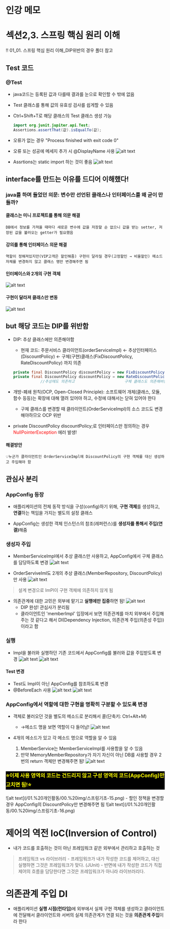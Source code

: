 # 인강 메모

# 섹션2,3. 스프링 핵심 원리 이해
!! 01_01. 스프링 핵심 원리 이해_DIP위반의 경우 폴더 참고
## Test 코드
### @Test
- java코드는 등록된 값과 다를때 결과를 눈으로 확인할 수 밖에 없음
- Test 클래스를 통해 값의 유효성 검사를 쉽게할 수 있음
- Ctrl+Shift+T로 해당 클래스의 Test 클래스 생성 가능
    ```java
    import org.junit.jupiter.api.Test;
    Assertions.assertThat(값).isEqualTo(값);
    ```
- 오류가 없는 경우 "Process finished with exit code 0"

- 오류 또는 성공에 메세지 추가 시 @DisplayName 사용
![alt text](/01.%20개인활동/00.%20img/스프링기초-01.png)

- Assrtions는 static import 하는 것이 좋음
![alt text](/01.%20개인활동/00.%20img/스프링기초-02.png)

## interface를 만드는 이유를 드디어 이해했다!
### java를 하며 들었던 의문: 변수만 선언된 클래스나 인터페이스를 왜 굳이 만들까?
#### 클래스는 미니 프로젝트를 통해 의문 해결
    DB에서 정보를 가져올 때마다 새로운 변수에 값을 저장할 순 없으니 값을 받는 setter, 저장된 값을 불러오는 getter가 필요했음
#### 강의를 통해 인터페이스 의문 해결
    역할이 정해져있지만(VIP고객은 할인해줌) 구현이 달라질 경우(고정할인 → 비율할인) 메소드 자체를 변경하지 않고 클래스 명만 변경해주면 됨
#### 인터페이스와 2개의 구현 객체
![alt text](/01.%20개인활동/00.%20img/스프링기초-05.png)
#### 구현이 달라져 클래스만 변동
![alt text](/01.%20개인활동/00.%20img/스프링기초-04.png)

## but 해당 코드는 DIP를 위반함
- DIP: 추상 클래스에만 의존해야함
    - 현재 코드: 주문서비스 클라이언트(orderServiceImpl) ← 추상인터페이스(DiscountPolicy) ← 구체(구현)클래스(FixDiscountPolicy, RateDiscountPolicy) 까지 의존

    ```java
    private final DiscountPolicy discountPolicy = new FixDiscountPolicy(); 고정할인 정책일 경우
    private final DiscountPolicy discountPolicy = new RateDiscountPolicy();  //할인정책 변동(%)
                //추상에도 의존하고                      구체 클래스도 의존해버림 → DIP위반! (추상만 의존해야 함)
    ```

- 개방-폐쇄 원칙(OCP, Open-Closed Principle): 소프트웨어 개체(클래스, 모듈, 함수 등등)는 확장에 대해 열려 있어야 하고, 수정에 대해서는 닫혀 있어야 한다
    - 구체 클래스를 변경할 때 클라이언트(OrderServiceImpl)의 소스 코드도 변경해야하므오 OCP 위반
- private DiscountPolicy discountPolicy;로 인터페이스만 정의하는 경우 <span style="color:red;">NullPointerException</span> 에러 발생!

#### 해결방안
    💡누군가 클라이언트인 OrderServiceImpl에 DiscountPolicy의 구현 객체를 대신 생성하고 주입해야 함

## 관심사 분리
### AppConfig 등장
- 애플리케이션의 전체 동작 방식을 구성(config)하기 위해, <span style="font-weight:bold;">구현 객체</span>를 생성하고, <span style="font-weight:bold;">연결</span>하는 책임을 가지는 별도의 설정 클래스

-  AppConfig는 생성한 객체 인스턴스의 참조(레퍼런스)를 <span style="font-weight:bold;">생성자를 통해서 주입(연결)</span>해줌

### 생성자 주입
- MemberServiceImpl에서 추상 클래스만 사용하고, AppConfig에서 구체 클래스를 담당하도록 변경
    ![alt text](/01.%20개인활동/00.%20img/스프링기초-06.png)

- OrderServiveIml도 2개의 추상 클래스(MemberRepository, DiscountPolicy)만 사용
    ![alt text](/01.%20개인활동/00.%20img/스프링기초-07.png)

> 설계 변경으로 ImPl이 구현 객체에 의존하지 않게 됨
- 의존관계에 대한 고민은 외부에 맡기고 <span style="font-weight:bold;">실행에만 집중</span>하면 됨!
    ![alt text](/01.%20개인활동/00.%20img/스프링기초-08.png)
    - DIP 완성! 관심사가 분리됨
    - 클라이언트인 'memberImpl' 입장에서 보면 의존관계를 마치 외부에서 주입해주는 것 같다고 해서 DI(Dependency Injection, 의존관계 주입(의존성 주입))이라고 함

### 실행
- Impl을 불러와 실행하던 기존 코드에서 AppConfig를 불러와 값을 주입받도록 변경
    ![alt text](/01.%20개인활동/00.%20img/스프링기초-09.png)
    ![alt text](/01.%20개인활동/00.%20img/스프링기초-10.png)

#### Test 변경
- Test도 Impl이 아닌 AppConfig를 참조하도록 변경
- @BeforeEach 사용
    ![alt text](/01.%20개인활동/00.%20img/스프링기초-11.png)
    ![alt text](/01.%20개인활동/00.%20img/스프링기초-12.png)

### AppConfig에서 역할에 대한 구현을 명확히 구분할 수 있도록 변경
- 객체로 불러오던 것을 별도의 메소드로 분리해서 콜(단축키: Ctrl+Alt+M)
    - →메소드 명을 보면 역할이 다 들어남!
    ![alt text](/01.%20개인활동/00.%20img/스프링기초-13.png)

- 4개의 메소드가 있고 각 메소드 명으로 역할을 알 수 있음
    1. MemberService는 MemberServiceImpl를 사용함을 알 수 있음
    2. 만약 MemoryMemberRepository가 자기 자신이 아닌 DB를 사용할 경우 2번의 return 객체만 변경해주면 됨!
    ![alt text](/01.%20개인활동/00.%20img/스프링기초-14.png)

<h3 style="color:yellow; background-color:black;">⭐이제 사용 영역의 코드는 건드리지 않고 구성 영역의 코드(AppConfig)만 고치면 됨!⭐</h3>
![alt text](/01.%20개인활동/00.%20img/스프링기초-15.png)
- 할인 정책을 변경할 경우 AppConfig의 DiscountPolicy만 변경해주면 됨
![alt text](/01.%20개인활동/00.%20img/스프링기초-16.png)

# 제어의 역전 IoC(Inversion of Control)
- 내가 코드를 호출하는 것이 아닌 프레임워크 같은 외부에서 관리하고 호출하는 것

> 프레임워크 vs 라이브러리
    - 프레임워크가 내가 작성한 코드를 제어하고, 대신 실행하면 그것은 프레임워크가 맞다. (JUnit)
    - 반면에 내가 작성한 코드가 직접 제어의 흐름을 담당한다면 그것은 프레임워크가 아니라 라이브러리다.

# 의존관계 주입 DI
- 애플리케이션 <strong>실행 시점(런타임)</strong>에 외부에서 실제 구현 객체를 생성하고 클라이언트에 전달해서 클라이언트와 서버의 실제 의존관계가 연결 되는 것을 <strong>의존관계 주입</strong>이라 한다